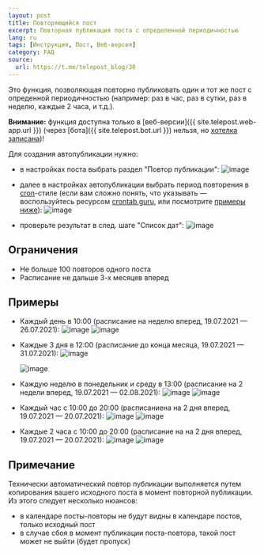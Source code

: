 ```yaml
---
layout: post
title: Повторяющийся пост
excerpt: Повторная публикация поста с определенной периодичностью
lang: ru
tags: [Инструкция, Пост, Веб-версия]
category: FAQ
source:
  url: https://t.me/telepost_blog/38
---
```


Это функция, позволяющая повторно публиковать один и тот же пост с опреденной периодичностью (например: раз в час, раз в сутки, раз в неделю, каждые 2 часа, и т.д.).

**Внимание:** функция доступна только в [веб-версии]({{ site.telepost.web-app.url }}) (через [бота]({{ site.telepost.bot.url }}) нельзя, но [хотелка записана](https://github.com/Telepost-me/support/issues/39))!

Для создания автопубликации нужно:

* в настройках поста выбрать раздел "Повтор публикации":
  ![image](https://user-images.githubusercontent.com/24430718/126070159-8f4a327b-6b8c-4669-b707-89436a22a269.png)

* далее в настройках автопубликации выбрать период повторения в [cron](https://ru.wikipedia.org/wiki/Cron)-стиле (если вам сложно понять, что указывать — воспользуйтесь ресурсом [crontab.guru](https://crontab.guru), или посмотрите [примеры ниже](#примеры)):
  ![image](https://user-images.githubusercontent.com/24430718/126074407-a20cfe1d-2fed-46a0-8c83-19367778ecf6.png)

* проверьте результат в след. шаге "Список дат":
  ![image](https://user-images.githubusercontent.com/24430718/126080926-1bf5b5cb-dd00-4246-be11-81bb4598fdd0.png)


## Ограничения

* Не больше 100 повторов одного поста
* Расписание не дальше 3-х месяцев вперед


## Примеры

* Каждый день в 10:00 (расписание на неделю вперед, 19.07.2021 — 26.07.2021):
  ![image](https://user-images.githubusercontent.com/24430718/126081296-72fd5bc6-44ca-4ec7-9647-c5a1d17e5aec.png)
  ![image](https://user-images.githubusercontent.com/24430718/126081158-b163cacf-f31b-4d2b-a7fd-1ea3f95b1ae5.png)

* Каждые 3 дня в 12:00 (расписание до конца месяца, 19.07.2021 — 31.07.2021):
  ![image](https://user-images.githubusercontent.com/24430718/126081244-2b79d6c2-4153-46bd-85b8-c9dafbee9f31.png)

  ![image](https://user-images.githubusercontent.com/24430718/126081209-09daf9c8-fc48-471d-81b2-b32a3485db77.png)

* Каждую неделю в понедельник и среду в 13:00 (расписание на 2 недели вперед, 19.07.2021 — 02.08.2021):
  ![image](https://user-images.githubusercontent.com/24430718/126081352-1b62ddeb-2f0c-4c70-993a-37a22e65c2f0.png)
  ![image](https://user-images.githubusercontent.com/24430718/126081367-a30c3a38-609c-4867-b75d-d06b35f01c42.png)

* Каждый час с 10:00 до 20:00 (расписаниена на 2 дня вперед, 19.07.2021 — 20.07.2021):
  ![image](https://user-images.githubusercontent.com/24430718/126081521-2dcd5f46-8b2e-47d3-bebe-2cee9aa8c868.png)
  ![image](https://user-images.githubusercontent.com/24430718/126081578-47c748a5-3d85-452c-a9f4-e4cf421af7ee.png)

* Каждые 2 часа с 10:00 до 20:00 (расписание на на 2 дня вперед, 19.07.2021 — 20.07.2021):
  ![image](https://user-images.githubusercontent.com/24430718/126081677-23bdb313-fa79-40bf-886d-856abb08a80e.png)
  ![image](https://user-images.githubusercontent.com/24430718/126082153-41175d22-0ddb-4397-8bf1-a3c1ed2fecb9.png)


## Примечание

Технически автоматический повтор публикации выполняется путем копирования вашего исходного поста в момент повторной публикации. Из этого следует несколько нюансов:
* в календаре посты-повторы не будут видны в календаре постов, только исходный пост
* в случае сбоя в момент публикации поста-повтора, такой пост может не выйти (будет пропуск)
